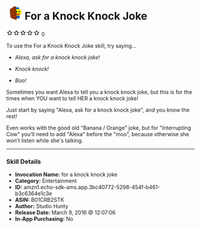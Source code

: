# &nbsp;<img src="skill_icon" alt="For a Knock Knock Joke icon" width="36"> For a Knock Knock Joke
![0 stars](../../images/ic_star_border_black_18dp_1x.png)![0 stars](../../images/ic_star_border_black_18dp_1x.png)![0 stars](../../images/ic_star_border_black_18dp_1x.png)![0 stars](../../images/ic_star_border_black_18dp_1x.png)![0 stars](../../images/ic_star_border_black_18dp_1x.png) 0

To use the For a Knock Knock Joke skill, try saying...

* *Alexa, ask for a knock knock joke!*

* *Knock knock!*

* *Boo!*

Sometimes you want Alexa to tell you a knock knock joke, but this is for the times when YOU want to tell HER a knock knock joke!

Just start by saying "Alexa, ask for a knock knock joke", and you know the rest!

Even works with the good old "Banana / Orange" joke, but for "Interrupting Cow" you'll need to add "Alexa" before the "moo", because otherwise she won't listen while she's talking.

***

### Skill Details

* **Invocation Name:** for a knock knock joke
* **Category:** Entertainment
* **ID:** amzn1.echo-sdk-ams.app.3bc40772-5298-454f-b461-b3c6364e1c3e
* **ASIN:** B01CRB2STK
* **Author:** Studio Hunty
* **Release Date:** March 9, 2016 @ 12:07:06
* **In-App Purchasing:** No
